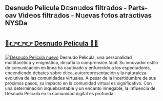 ## Desnudo Pelicula D𝚎sn𝚞dos filtr𝚊dos - Parts-oav Vid𝚎os filtr𝚊dos - N𝚞evas f𝚘tos atr𝚊ctivas NYSDa

# <h2><a href="http://mbduw2a.tromn.icu/?c=Desnudo+Pelicula">🔗👉👉👉 Desnudo Pelicula 🔗🔗</a></h2>

[![Desnudo Pelicula nuevo](https://i.imgur.com/pEAQMta.gif)](http://mbduw2a.tromn.icu/?c=Desnudo+Pelicula)
Desnudo Pelicula, una personalidad multifacética y enigmática, desafía la comprensión fácil. Su innovador estilo de comunicación en línea ha cautivado y enfurecido a los espectadores, encendiendo debates sobre ética, autorrepresentación y la naturaleza evolutiva de las comunidades virtuales. A pesar de la incertidumbre de sus próximos pasos, su impacto en la comunidad virtual es significativo. Con una determinación inquebrantable y un encanto innegable, la influencia de Desnudo Pelicula en la comunidad digital es profunda.
